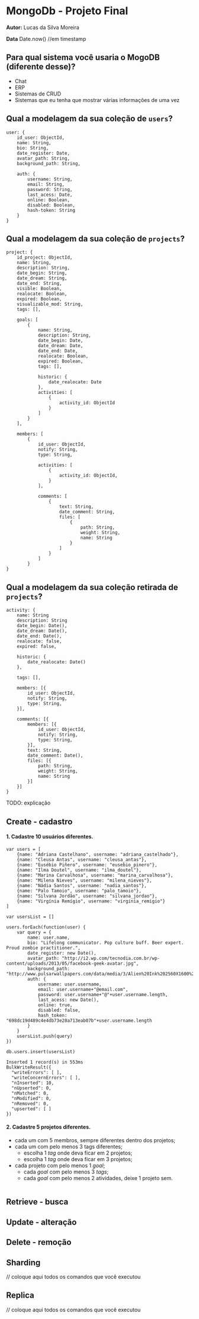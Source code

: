 # MongoDb - Projeto Final
**Autor:** Lucas da Silva Moreira

**Data** Date.now() //em timestamp

## Para qual sistema você usaria o MogoDB (diferente desse)?
- Chat
- ERP
- Sistemas de CRUD
- Sistemas que eu tenha que mostrar várias informações de uma vez

## Qual a modelagem da sua coleção de `users`?

```
user: {
	id_user: ObjectId,
	name: String,
	bio: String,
	date_register: Date,
	avatar_path: String,
	background_path: String,

	auth: {
		username: String,
		email: String,
		password: String,
		last_acess: Date,
		online: Boolean,
		disabled: Boolean,
		hash-token: String
	}
}
```

## Qual a modelagem da sua coleção de `projects`?

```
project: {
	id_project: ObjectId,
	name: String,
	description: String,
	date_begin: String,
	date_dream: String,
	date_end: String,
	visible: Boolean,
	realocate: Boolean,
	expired: Boolean,
	visualizable_mod: String,
	tags: [],

	goals: [
		{
			name: String,
			description: String,
			date_begin: Date,
			date_dream: Date,
			date_end: Date,
			realocate: Boolean,
			expired: Boolean,
			tags: [],			

			historic: {
				date_realocate: Date
			},
			activities: [
				{ 
					activity_id: ObjectId 
				}
			]			
		}
	],

	members: [
		{
			id_user: ObjectId,
			notify: String,
			type: String,

			activities: [
				{
					activity_id: ObjectId,
				}
			],

			comments: [
				{
		            text: String,
		            date_comment: String,
		            files: [
		            	{
		            		path: String,
		            		weight: String,
		            		name: String
		            	}
		            ]					
				}
			]
		}
}

```

## Qual a modelagem da sua coleção retirada de `projects`?

```
activity: {
	name: String
	description: String
	date_begin: Date(),
	date_dream: Date(),
	date_end: Date(),
	realocate: false,
	expired: false,

	historic: {
		date_realocate: Date()
	},

	tags: [],

	members: [{
		id_user: ObjectId,
		notify: String,
		type: String,
	}],

	comments: [{
		members: [{
			id_user: ObjectId,
			notify: String,
			type: String,
		}],
        text: String,
        date_comment: Date(),
        files: [{
			path: String,
			weight: String,
			name: String
		}]				
	}]
}
```

TODO: explicação

## Create - cadastro

#### 1. Cadastre 10 usuários diferentes.

```
var users = [
	{name: "Adriana Castelhano", username: "adriana_castelhado"},
	{name: "Cleusa Antas", username: "cleusa_antas"},
	{name: "Eusébio Piñero", username: "eusebio_pinero"},
	{name: "Ilma Doutel", username: "ilma_doutel"},
	{name: "Marina Carvalhosa", username: "marina_carvalhosa"},
	{name: "Milena Nieves", username: "milena_nieves"},
	{name: "Nádia Santos", username: "nadia_santos"},
	{name: "Palo Tamoio", username: "palo_tamoio"},
	{name: "Silvana Jordão", username: "silvana_jordao"},
	{name: "Virgínia Remígio", username: "virginia_remigio"}	
]

var usersList = []

users.forEach(function(user) {
	var query = {
		name: user.name,
		bio: "Lifelong communicator. Pop culture buff. Beer expert. Proud zombie practitioner.",
		date_register: new Date(),
		avatar_path: "http://i2.wp.com/tecnodia.com.br/wp-content/uploads/2013/05/facebook-geek-avatar.jpg",
		background_path: "http://www.pulsarwallpapers.com/data/media/3/Alien%20Ink%202560X1600%20Abstract%20Background.jpg",
		auth: {
			username: user.username,
			email: user.username+"@email.com",
			password: user.username+"@"+user.username.length,
			last_acess: new Date(),
			online: true,
			disabled: false,
			hash_token: "698dc19d489c4e4db73e28a713eab07b"+user.username.length
		}
	}
	usersList.push(query)
})

db.users.insert(usersList)

Inserted 1 record(s) in 553ms
BulkWriteResult({
  "writeErrors": [ ],
  "writeConcernErrors": [ ],
  "nInserted": 10,
  "nUpserted": 0,
  "nMatched": 0,
  "nModified": 0,
  "nRemoved": 0,
  "upserted": [ ]
})
```

#### 2. Cadastre 5 projetos diferentes.
- cada um com 5 membros, sempre diferentes dentro dos projetos;
- cada um com pelo menos 3 tags diferentes;
    - escolha 1 *tag* onde deva ficar em 2 projetos;
    - escolha 1 *tag* onde deva ficar em 3 projetos;
- cada projeto com pelo menos 1 *goal*;
    - cada *goal* com pelo menos 3 *tags*;
    - cada *goal* com pelo menos 2 atividades, deixe 1 projeto sem.

```

```

## Retrieve - busca

## Update - alteração

## Delete - remoção

## Sharding
// coloque aqui todos os comandos que você executou

## Replica
// coloque aqui todos os comandos que você executou
